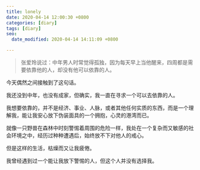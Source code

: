 ```yaml
---
title: lonely
date: 2020-04-14 12:00:30 +0800
categories: [diary]
tags: [diary]
seo:
  date_modified: 2020-04-14 14:11:09 +0800

---
```


> 张爱玲说过：中年男人时常觉得孤独，因为每天早上当他醒来，四周都是需要依靠他的人，却没有他可以依靠的人。

今天偶然之间接触到了这句话。

我还没到中年，也没有成家，但确实，我一直在寻求一个可以去依靠的人。

我想要依靠的，并不是经济、事业、人脉，或者其他任何实质的东西，而是一个理解我，能让我安心放下伪装面具的一个拥抱，心灵的港湾而已。

就像一只野兽在森林中时刻警惕着周围的危险一样，我处在一个复杂而又敏感的社会环境之中，经历过种种遭遇后，始终放不下对他人的戒心。

但是这样的生活，枯燥而又让我疲倦。

我曾经遇到过一个能让我放下警惕的人，但这个人并没有选择我。

